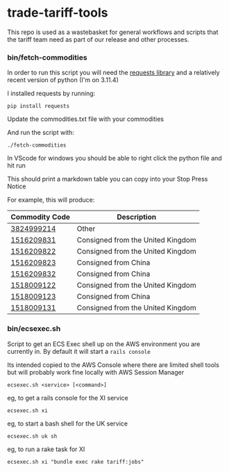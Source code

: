 # trade-tariff-tools

This repo is used as a wastebasket for general workflows and scripts that the tariff team need as part of our release and other processes.

### bin/fetch-commodities

In order to run this script you will need the [requests library](https://pypi.org/project/requests/) and a relatively recent version of python (I'm on 3.11.4)

I installed requests by running:

```shell
pip install requests
```

Update the commodities.txt file with your commodities

And run the script with:

```shell
./fetch-commodities
```

In VScode for windows you should be able to right click the python file and hit run

This should print a markdown table you can copy into your Stop Press Notice

For example, this will produce:

| Commodity Code | Description |
| -------------- | ----------- |
| <a href="https://www.trade-tariff.service.gov.uk/commodities/3824999214" target="_blank">3824999214</a> | Other |
| <a href="https://www.trade-tariff.service.gov.uk/commodities/1516209831" target="_blank">1516209831</a> | Consigned from the United Kingdom |
| <a href="https://www.trade-tariff.service.gov.uk/commodities/1516209822" target="_blank">1516209822</a> | Consigned from the United Kingdom |
| <a href="https://www.trade-tariff.service.gov.uk/commodities/1516209823" target="_blank">1516209823</a> | Consigned from China |
| <a href="https://www.trade-tariff.service.gov.uk/commodities/1516209832" target="_blank">1516209832</a> | Consigned from China |
| <a href="https://www.trade-tariff.service.gov.uk/commodities/1518009122" target="_blank">1518009122</a> | Consigned from the United Kingdom |
| <a href="https://www.trade-tariff.service.gov.uk/commodities/1518009123" target="_blank">1518009123</a> | Consigned from China |
| <a href="https://www.trade-tariff.service.gov.uk/commodities/1518009131" target="_blank">1518009131</a> | Consigned from the United Kingdom |

### bin/ecsexec.sh

Script to get an ECS Exec shell up on the AWS environment you are currently in. By default it will start a `rails console`

Its intended copied to the AWS Console where there are limited shell tools but will probably work fine locally with AWS Session Manager

```shell
ecsexec.sh <service> [<command>]
```

eg, to get a rails console for the XI service

```shell
ecsexec.sh xi
```

eg, to start a bash shell for the UK service

```shell
ecsexec.sh uk sh
```

eg, to run a rake task for XI

```shell
ecsexec.sh xi "bundle exec rake tariff:jobs"
```
